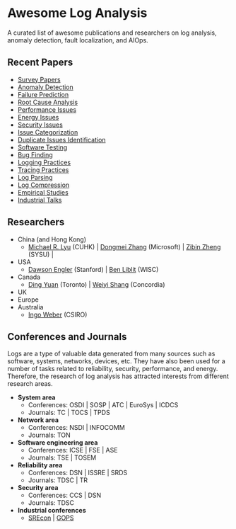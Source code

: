 # Awesome Log Analysis
A curated list of awesome publications and researchers on log analysis, anomaly detection, fault localization, and AIOps.


## Recent Papers
+ [Survey Papers](./papers.md)
+ [Anomaly Detection](./papers.md#anomaly-detection)
+ [Failure Prediction](./papers.md)
+ [Root Cause Analysis](./papers.md#root-cause-analysis)
+ [Performance Issues](./papers.md#performance-tuning)
+ [Energy Issues](./papers.md)
+ [Security Issues](./papers.md)
+ [Issue Categorization](./papers.md#issue-categorization)
+ [Duplicate Issues Identification](./papers.md#duplicate-issues-identification)
+ [Software Testing](./papers.md#software-testing)
+ [Bug Finding](./papers.md)
+ [Logging Practices](./papers.md#logging-practices)
+ [Tracing Practices](./papers.md#tracing-practices)
+ [Log Parsing](./papers.md#log-parsing)
+ [Log Compression](./papers.md#log-compression)
+ [Empirical Studies](./papers.md#empirical-studies)
+ [Industrial Talks](./papers.md)

## Researchers
+ China (and Hong Kong)
    + [Michael R. Lyu](http://www.cse.cuhk.edu.hk/lyu/) (CUHK) | [Dongmei Zhang](https://www.microsoft.com/en-us/research/people/dongmeiz/) (Microsoft) | [Zibin Zheng](http://www.zibinzheng.com/) (SYSU) | 
+ USA
    + [Dawson Engler](http://web.stanford.edu/~engler/) (Stanford) | [Ben Liblit](http://pages.cs.wisc.edu/~liblit/#bug-isolation) (WISC)
+ Canada
    + [Ding Yuan](http://www.eecg.toronto.edu/~yuan/Home.html) (Toronto) | [Weiyi Shang](https://users.encs.concordia.ca/~shang/) (Concordia)
+ UK
+ Europe
+ Australia
    + [Ingo Weber](https://people.csiro.au/W/I/Ingo-Weber) (CSIRO)

## Conferences and Journals
Logs are a type of valuable data generated from many sources such as software, systems, networks, devices, etc. They have also been used for a number of tasks related to reliability, security, performance, and energy. Therefore, the research of log analysis has attracted interests from different research areas.

+ **System area**
    + Conferences: OSDI | SOSP | ATC | EuroSys | ICDCS
    + Journals: TC | TOCS | TPDS
+ **Network area**
    + Conferences: NSDI | INFOCOMM 
    + Journals: TON
+ **Software engineering area**
    + Conferences: ICSE | FSE | ASE
    + Journals: TSE | TOSEM 
+ **Reliability area**
    + Conferences: DSN | ISSRE | SRDS
    + Journals: TDSC | TR
+ **Security area**
    + Conferences: CCS | DSN
    + Journals: TDSC
+ **Industrial conferences**
    + [SREcon](https://www.usenix.org/conferences/byname/925) | [GOPS](https://www.bagevent.com/event/GOPS2019-shenzhen?bag_track=bagevent)




